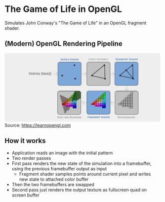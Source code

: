 # The Game of Life in OpenGL

Simulates John Conway's "The Game of Life" in an OpenGL fragment shader. 

## (Modern) OpenGL Rendering Pipeline
![](documentation/opengl-pipeline.png)
Source: https://learnopengl.com

## How it works
 * Application reads an image with the initial pattern
 * Two render passes
 * First pass renders the new state of the simulation into a framebuffer, using the previous framebuffer output as input
   * Fragment shader samples points around current pixel and writes new state to attached color buffer
 * Then the two framebuffers are swapped
 * Second pass just renders the output texture as fullscreen quad on screen buffer
